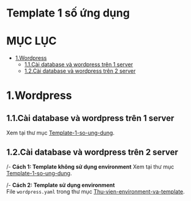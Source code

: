 # Template 1 số ứng dụng

# MỤC LỤC
- [1.Wordpress](#1)
  - [1.1.Cài database và wordpress trên 1 server](#1.1)
  - [1.2.Cài database và wordpress trên 2 server](#1.2)


<a name="1"></a>
# 1.Wordpress

<a name="1.1"></a>
## 1.1.Cài database và wordpress trên 1 server
Xem tại thư mục [Template-1-so-ung-dung](../Template-1-so-ung-dung/wordpress).  

<a name="1.2"></a>
## 1.2.Cài database và wordpress trên 2 server
/- **Cách 1: Template không sử dụng environment**
Xem tại thư mục [Template-1-so-ung-dung](../Template-1-so-ung-dung/wordpress).  

/- **Cách 2: Template sử dụng environment**  
File `wordpress.yaml` trong thư mục [Thu-vien-environment-va-template](../Thu-vien-environment-va-template).

